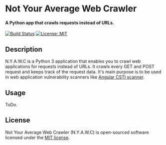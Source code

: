 # Not Your Average Web Crawler
#### A Python app that crawls requests instead of URLs.

[![Build Status](https://travis-ci.com/tijme/not-your-average-web-crawler.svg?token=CRkUqxZ8WNMhxZYQUj18&branch=master)](https://travis-ci.com/tijme/not-your-average-web-crawler)
[![License: MIT](https://img.shields.io/badge/License-MIT-yellow.svg)](LICENSE.md)

## Description
N.Y.A.W.C is a Python 3 application that enables you to crawl web applications for requests instead of URLs. It crawls every GET and POST request and keeps track of the request data. It's main purpose is to be used in web application vulnerability scanners like [Angular CSTI scanner](https://github.com/tijme/angular-csti-scanner).

## Usage
ToDo.

## License

Not Your Average Web Crawler (N.Y.A.W.C) is open-sourced software licensed under the [MIT license](LICENSE.md).
